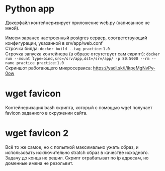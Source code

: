 # Python app

Докерфайл контейнеризирует приложение web.py (написанное не мной).  <br />

Имеем заранее настроенный postgres сервер, соответствующий конфигурации, указанной в srv/app/web.conf <br />
Строчка билда: `docker build --tag practice:1.0` <br />
Строчка запуска контейнера (в образе отсутствует сам скрипт): `docker run --mount type=bind,src=/srv/app,dst=/srv/app/ -p 80:5000 --rm --name practice practice:1.0` <br />
Скриншот работающего микросервиса: https://yadi.sk/i/ikpeMgNvPy-0ow

# wget favicon

Контейнеризация bash скрипта, который с помощью wget получает favicon заданного в окружении сайта.

# wget favicon 2

Всё то же самое, но с попыткой максимально ужать образ, и использовать исключительно stratch образ в качестве исходного. <br />
Задачу до конца не решил. Скрипт отрабатыват по ip адресам, но доменные имена не резольвит.

